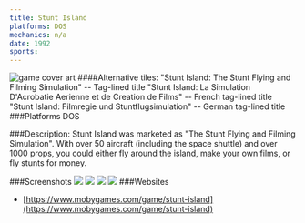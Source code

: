 ```yaml
---
title: Stunt Island
platforms: DOS
mechanics: n/a
date: 1992  
sports: 
---
```

![game cover art](https://www.mobygames.com/images/covers/s/26522-stunt-island-dos-front-cover.jpg "Logo")
####Alternative tiles:
"Stunt Island: The Stunt Flying and Filming Simulation" -- Tag-lined title
"Stunt Island: La Simulation D'Acrobatie Aerienne et de Creation de Films" -- French tag-lined title
"Stunt Island: Filmregie und Stuntflugsimulation" -- German tag-lined title
###Platforms
DOS

###Description: 
Stunt Island was marketed as "The Stunt Flying and Filming Simulation". With over 50 aircraft (including the space shuttle) and over 1000 props, you could either fly around the island, make your own films, or fly stunts for money.


###Screenshots
<a target="_blank" href="https://www.mobygames.com/images/shots/s/316518-stunt-island-dos-screenshot-meeting-with-the-stunt-coordinator.jpg"><img src="https://www.mobygames.com/images/shots/s/316518-stunt-island-dos-screenshot-meeting-with-the-stunt-coordinator.jpg"/></a>
<a target="_blank" href="https://www.mobygames.com/images/shots/s/316513-stunt-island-dos-screenshot-housing-screen-which-leads-to.jpg"><img src="https://www.mobygames.com/images/shots/s/316513-stunt-island-dos-screenshot-housing-screen-which-leads-to.jpg"/></a>
<a target="_blank" href="https://www.mobygames.com/images/shots/s/316526-stunt-island-dos-screenshot-flying-under-the-golden-gate-bridge.jpg"><img src="https://www.mobygames.com/images/shots/s/316526-stunt-island-dos-screenshot-flying-under-the-golden-gate-bridge.jpg"/></a>
<a target="_blank" href="https://www.mobygames.com/images/shots/s/316527-stunt-island-dos-screenshot-i-hope-the-screeners-like-the.jpg"><img src="https://www.mobygames.com/images/shots/s/316527-stunt-island-dos-screenshot-i-hope-the-screeners-like-the.jpg"/></a>
###Websites
* [https://www.mobygames.com/game/stunt-island](https://www.mobygames.com/game/stunt-island)
